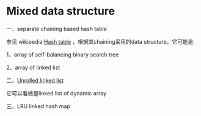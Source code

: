 # Mixed data structure

一、separate chaining based hash table

参见 wikipedia [Hash table](https://en.wikipedia.org/wiki/Hash_table) ，根据其chaining采用的data structure，它可能是:

1、array of self-balancing binary search tree

2、array of linked list

二、[Unrolled linked list](https://en.wikipedia.org/wiki/Unrolled_linked_list)

它可以看做是linked list of dynamic array

三、LRU linked hash map

